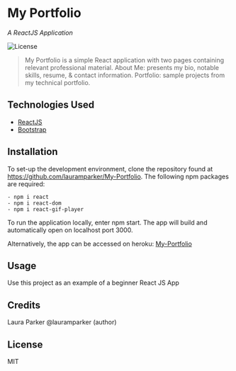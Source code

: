 # My Portfolio
 _A ReactJS Application_
 
 ![License](https://img.shields.io/badge/LICENSE-MIT-blue)


>My Portfolio is a simple React application with two pages containing relevant professional material. About Me: presents my bio, notable skills, resume, & contact information.  Portfolio: sample projects from my technical portfolio.

## Technologies Used
- [ReactJS](https://reactjs.org)
- [Bootstrap](https://getbootstrap.com)


## Installation

To set-up the development environment, clone the repository found at https://github.com/lauramparker/My-Portfolio. The following npm packages are required: 
```
- npm i react 
- npm i react-dom
- npm i react-gif-player
```

To run the application locally, enter npm start. The app will build and automatically open on localhost port 3000.

Alternatively, the app can be accessed on heroku: [My-Portfolio](https://lmp-portfolio.herokuapp.com/)

## Usage
Use this project as an example of a beginner React JS App

## Credits
Laura Parker @lauramparker (author)

## License
MIT
